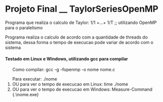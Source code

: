 <h1>Projeto Final __ TaylorSeriesOpenMP</h1>
<p>Programa que realiza o calculo de Taylor: 1/1 +...+ 1/T ;; utilizando OpenMP para o paralelismo</p> 
<p>Programa realiza o calculo de acordo com a quantidade de threads do sistema, dessa forma o tempo de execucao pode variar de acordo com o sistema</p>
<h4>Testado em Linux e Windows, utilizando gcc para compilar</h4> 
<ol>Como compilar: gcc -g -fopenmp -o nome nome.c</ol>
<ol>Para executar: ./nome 
<li>OU para ver o tempo de execucao em Linux: time ./nome</li>
<li>OU para ver o tempo de execucao em Windows: Measure-Command {.\nome.exe}</li></ol>